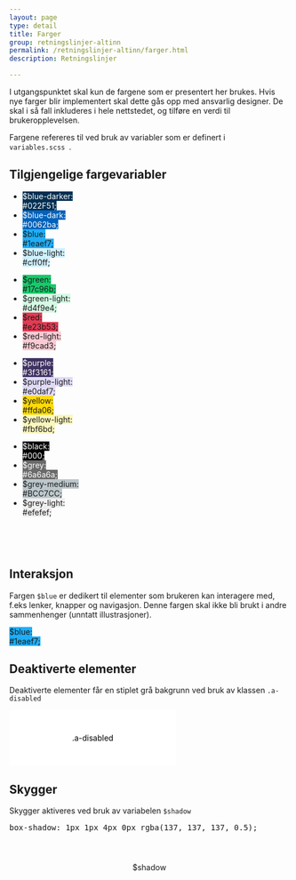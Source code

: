 ```yaml
---
layout: page
type: detail
title: Farger
group: retningslinjer-altinn
permalink: /retningslinjer-altinn/farger.html
description: Retningslinjer

---
```


<p class="a-leadText a-fontBold">I utgangspunktet skal kun de fargene som er presentert her brukes. Hvis nye farger blir implementert skal dette gås opp med ansvarlig designer. De skal i så fall inkluderes i hele nettstedet, og tilføre en verdi til brukeropplevelsen. </p>

Fargene refereres til ved bruk av variabler som er definert i <code> variables.scss </code>.

## Tilgjengelige fargevariabler

<ul class="no-decoration ap-colors">
<li><span class="ap-swatch" style="background: #022F51;"><span class="ap-colorLabel" style="color: #fff;">$blue-darker: <br>#022F51;</span></span></li>
<li><span class="ap-swatch" style="background: #0062ba;"><span class="ap-colorLabel" style="color: #fff;">$blue-dark: <br>#0062ba; </span></span></li>
<li><span class="ap-swatch" style="background: #1eaef7;"><span class="ap-colorLabel">$blue: <br>#1eaef7;</span></span></li>
<li><span class="ap-swatch" style="background: #cff0ff;"><span class="ap-colorLabel">$blue-light: <br>#cff0ff;</span></span></li>
</ul>

<ul class="no-decoration ap-colors">
<li><span class="ap-swatch" style="background: #17c96b;"><span class="ap-colorLabel">$green: <br>#17c96b;</span> </span></li>
<li><span class="ap-swatch" style="background: #d4f9e4;"><span class="ap-colorLabel">$green-light: <br>#d4f9e4;</span></span></li>
<li><span class="ap-swatch" style="background: #e23b53;"><span class="ap-colorLabel">$red: <br>#e23b53;</span></span></li>
<li><span class="ap-swatch" style="background: #f9cad3;"><span class="ap-colorLabel">$red-light: <br>#f9cad3;</span></span></li>
</ul>

<ul class="no-decoration ap-colors">
<li><span class="ap-swatch" style="background: #3f3161;"><span class="ap-colorLabel" style="color: #fff;">$purple: <br>#3f3161;</span></span></li>
<li><span class="ap-swatch" style="background: #e0daf7;"><span class="ap-colorLabel">$purple-light: <br>#e0daf7;</span></span></li>
<li><span class="ap-swatch" style="background: #ffda06;"><span class="ap-colorLabel">$yellow: <br>#ffda06;</span></span></li>
<li><span class="ap-swatch" style="background: #fbf6bd;"><span class="ap-colorLabel">$yellow-light: <br>#fbf6bd;</span></span></li>
</ul>

<ul class="no-decoration ap-colors" style="margin-bottom: 10px;">
<li><span class="ap-swatch" style="background: #000;"> <span class="ap-colorLabel" style="color: #fff;">$black: <br>#000;</span> </span></li>
<li><span class="ap-swatch" style="background: #6a6a6a;"><span class="ap-colorLabel" style="color: #fff;">$grey: <br>#6a6a6a; </span></span></li>
<li><span class="ap-swatch" style="background: #BCC7CC;"><span class="ap-colorLabel">$grey-medium: <br>#BCC7CC; </span> </span></li>
<li><span class="ap-swatch" style="background: #efefef;"><span class="ap-colorLabel">$grey-light: <br>#efefef; </span> </span></li>
</ul>
<br><br><br>

## Interaksjon

Fargen <code>$blue</code> er dedikert til elementer som brukeren kan interagere med, f.eks lenker, knapper og navigasjon. Denne fargen skal ikke bli brukt i andre sammenhenger (unntatt illustrasjoner).

<span class="ap-swatch" style="background: #1eaef7;"><span class="ap-colorLabel">$blue: <br>#1eaef7;</span></span>


## Deaktiverte elementer

Deaktiverte elementer får en stiplet grå bakgrunn ved bruk av klassen <code>.a-disabled</code>

<div style="width: 300px; height: 100px; cursor: not-allowed; background-color: #ffffff; color: #000; background-image: url('http://altinn.github.io/DesignSystem/images/disabled-background.svg'); text-align: center; line-height: 100px;">.a-disabled</div>

## Skygger

Skygger aktiveres ved bruk av variabelen <code>$shadow</code>

<pre>box-shadow: 1px 1px 4px 0px rgba(137, 137, 137, 0.5);</pre>

<div class="ap-shadowBox" style="text-align: center; line-height: 100px;">$shadow</div>
